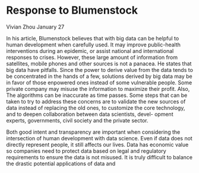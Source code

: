 # Response to Blumenstock
Vivian Zhou January 27

In his article, Blumenstock believes that with big data can be helpful to human development when carefully used. It may improve public-health interventions during an epidemic, or assist national and international responses to crises. However, these large amount of information from satellites, mobile phones and other sources is not a panacea. He states that big data have pitfalls. Since the power to derive value from the data tends to be concentrated in the hands of a few, solutions derived by big data may be in favor of those enpowered ones instead of some vulnerable people. Some private company may misuse the information to maximize their profit. Also, The algorithms can be inaccurate as time passes. Some steps that can be taken to try to address these concerns are to validate the new sources of data instead of replacing the old ones, to customize the core technology, and to deepen collaboration between data scientists, devel- opment experts, governments, civil society and the private sector.

Both good intent and transparency are important when considering the intersection of human development with data science. Even if data does not directly represent people, it still affects our lives. Data has economic value so companies need to protect data based on legal and regulatory requirements to ensure the data is not misused. It is truly difficult to balance the drastic potential applications of data and 
